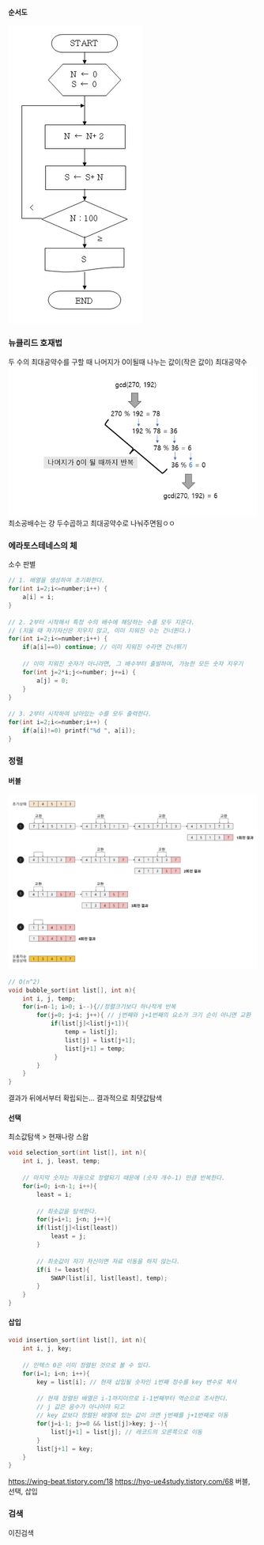 #### 순서도
![|141](assets/컴사인-20250108111623626.png)

### 뉴클리드 호재법
두 수의 최대공약수를 구할 때
나머지가 0이될때 나누는 값이(작은 값이) 최대공약수
 ![|466](assets/컴사인-20250108112031721.png)
최소공배수는 걍 두수곱하고 최대공약수로 나눠주면됨ㅇㅇ

### 에라토스테네스의 체
소수 판별

```c
// 1. 배열을 생성하여 초기화한다.
for(int i=2;i<=number;i++) {
	a[i] = i;
}

// 2. 2부터 시작해서 특정 수의 배수에 해당하는 수를 모두 지운다.
// (지울 때 자기자신은 지우지 않고, 이미 지워진 수는 건너뛴다.)
for(int i=2;i<=number;i++) {
	if(a[i]==0) continue; // 이미 지워진 수라면 건너뛰기

	// 이미 지워진 숫자가 아니라면, 그 배수부터 출발하여, 가능한 모든 숫자 지우기
	for(int j=2*i;j<=number; j+=i) {
		a[j] = 0;
	}
}

// 3. 2부터 시작하여 남아있는 수를 모두 출력한다.
for(int i=2;i<=number;i++) {
	if(a[i]!=0) printf("%d ", a[i]);
}

```

### 정렬
#### 버블
![|456](assets/컴사인-20250108113250009.png)
```c
// O(n^2)
void bubble_sort(int list[], int n){ 
	int i, j, temp; 
	for(i=n-1; i>0; i--){//정렬크기보다 하나작게 반복
		for(j=0; j<i; j++){ // j번째와 j+1번째의 요소가 크기 순이 아니면 교환 
			if(list[j]<list[j+1]){ 
				temp = list[j]; 
				list[j] = list[j+1]; 
				list[j+1] = temp; 
			 }
		} 
	} 
}
```
결과가 뒤에서부터 확립되는... 결과적으로 최댓값탐색
#### 선택
최소값탐색 > 현재나랑 스왑
```c
void selection_sort(int list[], int n){
	int i, j, least, temp;
	
	// 마지막 숫자는 자동으로 정렬되기 때문에 (숫자 개수-1) 만큼 반복한다.
	for(i=0; i<n-1; i++){
		least = i;

		// 최솟값을 탐색한다.
		for(j=i+1; j<n; j++){
		if(list[j]<list[least])
			least = j;
		}
		
		// 최솟값이 자기 자신이면 자료 이동을 하지 않는다.
		if(i != least){
			SWAP(list[i], list[least], temp);
		}
	}
}
```

#### 삽입
```c
void insertion_sort(int list[], int n){
	int i, j, key;
	
	// 인텍스 0은 이미 정렬된 것으로 볼 수 있다.
	for(i=1; i<n; i++){
		key = list[i]; // 현재 삽입될 숫자인 i번째 정수를 key 변수로 복사
		
		// 현재 정렬된 배열은 i-1까지이므로 i-1번째부터 역순으로 조사한다.
		// j 값은 음수가 아니어야 되고
		// key 값보다 정렬된 배열에 있는 값이 크면 j번째를 j+1번째로 이동
		for(j=i-1; j>=0 && list[j]>key; j--){
			list[j+1] = list[j]; // 레코드의 오른쪽으로 이동
		}
		list[j+1] = key;
	}
}
```
https://wing-beat.tistory.com/18
https://hyo-ue4study.tistory.com/68
버블, 선택, 삽입

### 검색
이진검색
